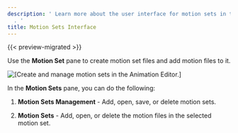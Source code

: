 ```yaml
---
description: ' Learn more about the user interface for motion sets in the Animation Editor
  . '
title: Motion Sets Interface
---
```


{{< preview-migrated >}}

Use the **Motion Set** pane to create motion set files and add motion files to it.

![\[Create and manage motion sets in the Animation Editor.\]](/images/user-guide/actor-animation/animation-editor-motion-set-user-interface.png)

In the **Motion Sets** pane, you can do the following:

1. **Motion Sets Management** - Add, open, save, or delete motion sets.

1. **Motion Sets** - Add, open, or delete the motion files in the selected motion set.
